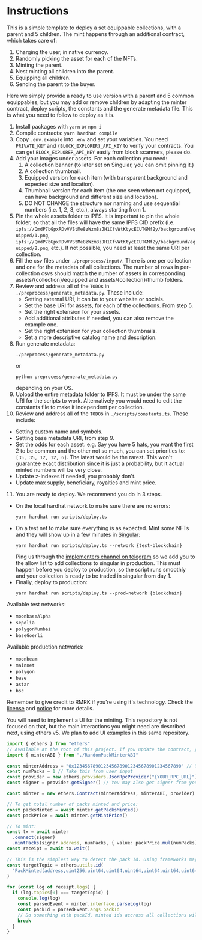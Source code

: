 # Instructions

This is a simple template to deploy a set equippable collections, with a parent and 5 children. The mint happens through an additional contract, which takes care of:

1. Charging the user, in native currency.
2. Randomly picking the asset for each of the NFTs.
3. Minting the parent.
4. Nest minting all children into the parent.
5. Equipping all children.
6. Sending the parent to the buyer.

Here we simply provide a ready to use version with a parent and 5 common equippables, but you may add or remove children by adapting the minter contract, deploy scripts, the constants and the generate metadata file. This is what you need to follow to deploy as it is.

1. Install packages with `yarn` or `npm i`
2. Compile contracts: `yarn hardhat compile`
3. Copy `.env.example` into `.env` and set your variables. You need `PRIVATE_KEY` and `{BLOCK_EXPLORER}_API_KEY` to verify your contracts. You can get `BLOCK_EXPLORER_API_KEY` easily from block scanners, please do.
4. Add your images under assets. For each collection you need:
   1. A collection banner (to later set on Singular, you can omit pinning it.)
   2. A collection thumbnail.
   3. Equipped version for each item (with transparent background and expected size and location).
   4. Thumbnail version for each item (the one seen when not equipped, can have background and different size and location).
   5. DO NOT CHANGE the structure nor naming and use sequential numbers (i.e. 1, 2, 3, etc.), always starting from 1.
5. Pin the whole assets folder to IPFS. It is important to pin the whole folder, so that all the files will have the same IPFS CID prefix (i.e. `ipfs://QmdP7bGpxRDvVVStMe8zWzm8zJH1CfvWtKtycECUTGMf2y/background/equipped/1.png`, `ipfs://QmdP7bGpxRDvVVStMe8zWzm8zJH1CfvWtKtycECUTGMf2y/background/equipped/2.png`, etc.). If not possible, you need at least the same URI per collection.
6. Fill the csv files under `./preprocess/input/`. There is one per collection and one for the metadata of all collections. The number of rows in per-collection csvs should match the number of assets in corresponding assets/{collection}/equipped and assets/{collection}/thumb folders.
7. Review and address all of the `TODO`s in `./preprocess/generate_metadata.py`. These include:
   - Setting external URI, it can be to your website or socials.
   - Set the base URI for assets, for each of the collections. From step 5.
   - Set the right extension for your assets.
   - Add additional attributes if needed, you can also remove the example one.
   - Set the right extension for your collection thumbnails.
   - Set a more descriptive catalog name and description.
8. Run generate metadata:
   ```
   ./preprocess/generate_metadata.py
   ```
   or
   ```
   python preprocess/generate_metadata.py
   ```
   depending on your OS.
9. Upload the entire metadata folder to IPFS. It must be under the same URI for the scripts to work. Alternatively you would need to edit the constants file to make it independent per collection.
10. Review and address all of the `TODO`s in `./scripts/constants.ts`. These include:

- Setting custom name and symbols.
- Setting base metadata URI, from step 9.
- Set the odds for each asset. e.g. Say you have 5 hats, you want the first 2 to be common and the other not so much, you can set priorities to: `[35, 35, 12, 12, 6]`. The latest would be the rarest. This won't guarantee exact distribution since it is just a probability, but it actual minted numbers will be very close.
- Update z-indexes if needed, you probably don't.
- Update max supply, beneficiary, royalties and mint price.

11. You are ready to deploy. We recommend you do in 3 steps.

- On the local hardhat network to make sure there are no errors:
  ```
  yarn hardhat run scripts/deploy.ts
  ```
- On a test net to make sure everything is as expected. Mint some NFTs and they will show up in a few minutes in [Singular](https://dev.singular.app/):
  ```
  yarn hardhat run scripts/deploy.ts --network {test-blockchain}
  ```
  Ping us through the [implementers channel on telegram](https://t.me/rmrkimpl) so we add you to the allow list to add collections to singular in production. This must happen before you deploy to production, so the script runs smoothly and your collection is ready to be traded in singular from day 1.
- Finally, deploy to production:
  ```
  yarn hardhat run scripts/deploy.ts --prod-network {blockchain}
  ```

Available test networks:

- `moonbaseAlpha`
- `sepolia`
- `polygonMumbai`
- `baseGoerli`

Available production networks:

- `moonbeam`
- `mainnet`
- `polygon`
- `base`
- `astar`
- `bsc`

Remember to give credit to RMRK if you're using it's technology. Check the [license](LICENSE) and [notice](NOTICE.md) for more details.

You will need to implement a UI for the minting. This repository is not focused on that, but the main interactions you might need are described next, using ethers v5. We plan to add UI examples in this same repository.

```typescript
import { ethers } from "ethers"
// Available at the root of this project. If you update the contract, you can get it after compiling at `./artifacts/contracts/RandomPackMinter.sol/RandomPackMinter.json`  At the `abi` property:
import { minterABI } from "./RandomPackMinterABI"

const minterAddress = "0x1234567890123456789012345678901234567890" // You get this from the deploy script
const numPacks = 1 // Take this from user input
const provider = new ethers.providers.JsonRpcProvider("{YOUR_RPC_URL}") // You may also get provider from your framework, or user's wallet
const signer = provider.getSigner() // You may also get signer from your framework, or user's wallet

const minter = new ethers.Contract(minterAddress, minterABI, provider)

// To get total number of packs minted and price:
const packsMinted = await minter.getPacksMinted()
const packPrice = await minter.getMintPrice()

// To mint:
const tx = await minter
  .connect(signer)
  .mintPacks(signer.address, numPacks, { value: packPrice.mul(numPacks) })
const receipt = await tx.wait()

// This is the simplest way to detect the pack Id. Using frameworks may give you a more convenient way to do it.
const targetTopic = ethers.utils.id(
  "PackMinted(address,uint256,uint64,uint64,uint64,uint64,uint64,uint64)"
)

for (const log of receipt.logs) {
  if (log.topics[0] === targetTopic) {
    console.log(log)
    const parsedEvent = minter.interface.parseLog(log)
    const packId = parsedEvent.args.packId
    // Do something with packId, minted ids accross all collections will match thisId
    break
  }
}
```
